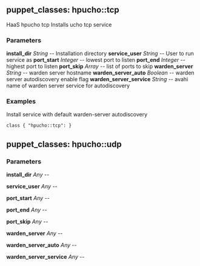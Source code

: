 ## puppet_classes: hpucho::tcp

HaaS hpucho tcp
Installs ucho tcp service

### Parameters

**install_dir** _String_ -- Installation directory
**service_user** _String_ -- User to run service as
**port_start** _Integer_ -- lowest port to listen
**port_end** _Integer_ -- highest port to listen
**port_skip** _Array_ -- list of ports to skip
**warden_server** _String_ -- warden server hostname
**warden_server_auto** _Boolean_ -- warden server autodiscovery enable flag
**warden_server_service** _String_ -- avahi name of warden server service for autodiscovery

### Examples

Install service with default warden-server autodiscovery

```
class { "hpucho::tcp": }
```

## puppet_classes: hpucho::udp

### Parameters

**install_dir** _Any_ -- 

**service_user** _Any_ -- 

**port_start** _Any_ -- 

**port_end** _Any_ -- 

**port_skip** _Any_ -- 

**warden_server** _Any_ -- 

**warden_server_auto** _Any_ -- 

**warden_server_service** _Any_ -- 


